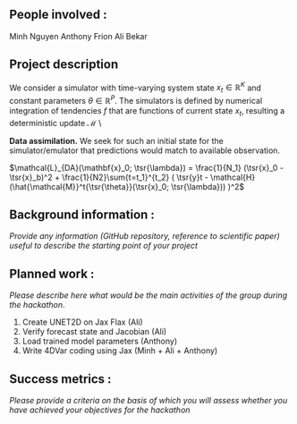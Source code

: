 ## People involved : 
Minh Nguyen
Anthony Frion
Ali Bekar

## Project description 
We consider a simulator with time-varying system state $x_t \in \mathbb{R}^K$ and constant parameters $\theta \in \mathbb{R}^P$. The simulators is defined by numerical integration of tendencies $f$ that are functions of current state $x_t$, resulting a deterministic update $\mathcal{M}$ \\

$\textbf{Data assimilation.}$ We seek for such an initial state for the simulator/emulator that predictions would match to available observation.

$\mathcal{L}_{DA}(\mathbf{x}_0; \tsr{\lambda}) = \frac{1}{N_1} (\tsr{x}_0 - \tsr{x}_b)^2 + \frac{1}{N2}\sum{t=t_1}^{t_2} ( \tsr{y}t - \mathcal{H}(\hat{\mathcal{M}}^t{\tsr{\theta}}(\tsr{x}_0; \tsr{\lambda})) )^2$

## Background information : 
*Provide any information (GitHub repository, reference to scientific paper) useful to describe the starting point of your project*  

## Planned work : 
*Please describe here what would be the main activities of the group during the hackathon*.
1. Create UNET2D on Jax Flax (Ali)
2. Verify forecast state and Jacobian (Ali)
3. Load trained model parameters (Anthony)
3. Write 4DVar coding using Jax (Minh + Ali + Anthony)

## Success metrics : 
*Please provide a criteria on the basis of which you will assess whether you have achieved your objectives for the hackathon*
